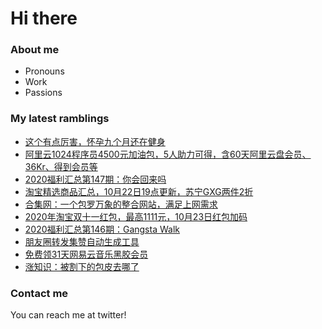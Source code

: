 # Hi there 

### About me
- Pronouns
- Work
- Passions 

### My latest ramblings
<!-- BLOGPOSTS:START -->
- [这个有点厉害，怀孕九个月还在健身](https://fuliba2020.net/yuanshengjiang.html)
- [阿里云1024程序员4500元加油包，5人助力可得，含60天阿里云盘会员、36Kr、得到会员等](https://fuliba2020.net/jiayoubao.html)
- [2020福利汇总第147期：你会回来吗](https://fuliba2020.net/2020147.html)
- [淘宝精选商品汇总，10月22日19点更新，苏宁GXG两件2折](https://fuliba2020.net/99.html)
- [合集网：一个包罗万象的整合网站，满足上网需求](https://fuliba2020.net/heji.html)
- [2020年淘宝双十一红包，最高1111元，10月23日红包加码](https://fuliba2020.net/20201111.html)
- [2020福利汇总第146期：Gangsta Walk](https://fuliba2020.net/2020146.html)
- [朋友圈转发集赞自动生成工具](https://fuliba2020.net/jizan.html)
- [免费领31天网易云音乐黑胶会员](https://fuliba2020.net/heijiao.html)
- [涨知识：被割下的包皮去哪了](https://fuliba2020.net/baopi.html)
<!-- BLOGPOSTS:END -->

### Contact me
You can reach me at twitter!
